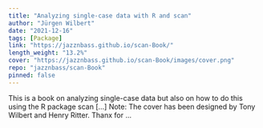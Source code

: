 ```yaml
---
title: "Analyzing single-case data with R and scan"
author: "Jürgen Wilbert"
date: "2021-12-16"
tags: [Package]
link: "https://jazznbass.github.io/scan-Book/"
length_weight: "13.2%"
cover: "https://jazznbass.github.io/scan-Book/images/cover.png"
repo: "jazznbass/scan-Book"
pinned: false
---
```


This is a book on analyzing single-case data but also on how to do this using the R package scan [...] Note: The cover has been designed by Tony Wilbert and Henry Ritter.
Thanx for ...
